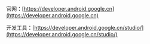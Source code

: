 官网：[https://developer.android.google.cn](https://developer.android.google.cn)

开发工具：[https://developer.android.google.cn/studio/](https://developer.android.google.cn/studio/)



